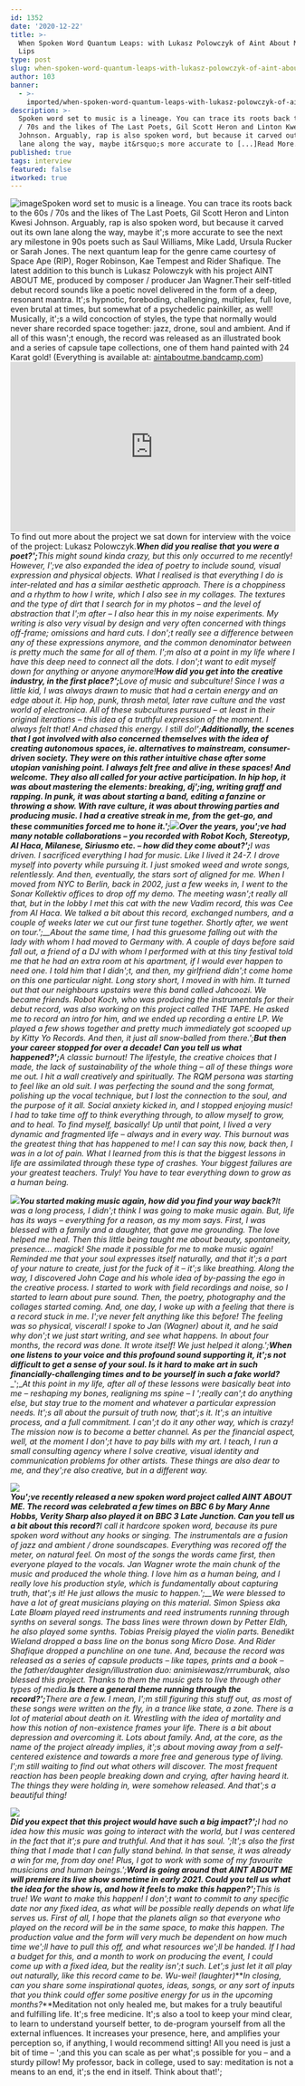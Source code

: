 ```yaml
---
id: 1352
date: '2020-12-22'
title: >-
  When Spoken Word Quantum Leaps: with Lukasz Polowczyk of Aint About Me - Loose
  Lips
type: post
slug: when-spoken-word-quantum-leaps-with-lukasz-polowczyk-of-aint-about-me
author: 103
banner:
  - >-
    imported/when-spoken-word-quantum-leaps-with-lukasz-polowczyk-of-aint-about-me/image1352.jpeg
description: >-
  Spoken word set to music is a lineage. You can trace its roots back to the 60s
  / 70s and the likes of The Last Poets, Gil Scott Heron and Linton Kwesi
  Johnson. Arguably, rap is also spoken word, but because it carved out its own
  lane along the way, maybe it&rsquo;s more accurate to [...]Read More...
published: true
tags: interview
featured: false
itworked: true
---
```

![image](../imported/when-spoken-word-quantum-leaps-with-lukasz-polowczyk-of-aint-about-me/image1352.jpeg)Spoken word set to music is a lineage. You can trace its roots back to the 60s / 70s and the likes of The Last Poets, Gil Scott Heron and Linton Kwesi Johnson. Arguably, rap is also spoken word, but because it carved out its own lane along the way, maybe it';s more accurate to see the next ary milestone in 90s poets such as Saul Williams, Mike Ladd, Ursula Rucker or Sarah Jones. The next quantum leap for the genre came courtesy of Space Ape (RIP), Roger Robinson, Kae Tempest and Rider Shafique. The latest addition to this bunch is Lukasz Polowczyk with his project AINT ABOUT ME, produced by composer / producer Jan Wagner.Their self-titled debut record sounds like a poetic novel delivered in the form of a deep, resonant mantra. It';s hypnotic, foreboding, challenging, multiplex, full love, even brutal at times, but somewhat of a psychedelic painkiller, as well! Musically, it';s a wild concoction of styles, the type that normally would never share recorded space together: jazz, drone, soul and ambient. And if all of this wasn';t enough, the record was released as an illustrated book and a series of capsule tape collections, one of them hand painted with 24 Karat gold! (Everything is available at: [aintaboutme.bandcamp.com](http://aintaboutme.bandcamp.com/))<iframe width='100%' height='300' scrolling='no' frameborder='no' allow='autoplay' src='https://bandcamp.com/EmbeddedPlayer/album=2158550042/size=large/bgcol=ffffff/linkcol=0687f5/tracklist=false/artwork=small/transparent=true/'></iframe>To find out more about the project we sat down for interview with the voice of the project: Lukasz Polowczyk.**_When did you realise that you were a poet?';_**_This might sound kinda crazy, but this only occurred to me recently! However, I';ve also expanded the idea of poetry to include sound, visual expression and physical objects. What I realised is that everything I do is inter-related and has a similar aesthetic approach. There is a choppiness and a rhythm to how I write, which I also see in my collages. The textures and the type of dirt that I search for in my photos – and the level of abstraction that I';m after – I also hear this in my noise experiments. My writing is also very visual by design and very often concerned with things off-frame; omissions and hard cuts. I don';t really see a difference between any of these expressions anymore, and the common denominator between is pretty much the same for all of them. I';m also at a point in my life where I have this deep need to connect all the dots. I don';t want to edit myself down for anything or anyone anymore!_**_How did you get into the creative industry, in the first place?';_**_Love of music and subculture! Since I was a little kid, I was always drawn to music that had a certain energy and an edge about it. Hip hop, punk, thrash metal, later rave culture and the vast world of electronica. All of these subcultures pursued – at least in their original iterations – this idea of a truthful expression of the moment. I always felt that! And chased this energy. I still do!';__Additionally, the scenes that I got involved with also concerned themselves with the idea of creating autonomous spaces, ie. alternatives to mainstream, consumer-driven society. They were on this rather intuitive chase after some utopian vanishing point. I always felt free and alive in these spaces! And welcome. They also all called for your active participation. In hip hop, it was about mastering the elements: breaking, dj';ing, writing graff and rapping. In punk, it was about starting a band, editing a fanzine or throwing a show. With rave culture, it was about throwing parties and producing music. I had a creative streak in me, from the get-go, and these communities forced me to hone it.';__![](/wp-content/uploads/live/img/wysiwyg/5fdcfee4a091f.jpg)_**_Over the years, you';ve had many notable collaborations – you recorded with Robot Koch, Stereotyp, Al Haca, Milanese, Siriusmo etc. – how did they come about?';_**_I was driven. I sacrificed everything I had for music. Like I lived it 24-7. I drove myself into poverty while pursuing it. I just smoked weed and wrote songs, relentlessly. And then, eventually, the stars sort of aligned for me. When I moved from NYC to Berlin, back in 2002, just a few weeks in, I went to the Sonar Kollektiv offices to drop off my demo. The meeting wasn';t really all that, but in the lobby I met this cat with the new Vadim record, this was Cee from Al Haca. We talked a bit about this record, exchanged numbers, and a couple of weeks later we cut our first tune together. Shortly after, we went on tour.';__About the same time, I had this gruesome falling out with the lady with whom I had moved to Germany with. A couple of days before said fall out, a friend of a DJ with whom I performed with at this tiny festival told me that he had an extra room at his apartment, if I would ever happen to need one. I told him that I didn';t, and then, my girlfriend didn';t come home on this one particular night. Long story short, I moved in with him. It turned out that our neighbours upstairs were this band called Jahcoozi. We became friends. Robot Koch, who was producing the instrumentals for their debut record, was also working on this project called THE TAPE. He asked me to record an intro for him, and we ended up recording a entire LP. We played a few shows together and pretty much immediately got scooped up by Kitty Yo Records. And then, it just all snow-balled from there.';_**_But then your career stopped for over a decade! Can you tell us what happened?';_**_A classic burnout! The lifestyle, the creative choices that I made, the lack of sustainability of the whole thing – all of these things wore me out. I hit a wall creatively and spiritually. The RQM persona was starting to feel like an old suit. I was perfecting the sound and the song format, polishing up the vocal technique, but I lost the connection to the soul, and the purpose of it all. Social anxiety kicked in, and I stopped enjoying music! I had to take time off to think everything through, to allow myself to grow, and to heal. To find myself, basically! Up until that point, I lived a very dynamic and fragmented life – always and in every way. This burnout was the greatest thing that has happened to me! I can say this now, back then, I was in a lot of pain. What I learned from this is that the biggest lessons in life are assimilated through these type of crashes. Your biggest failures are your greatest teachers. Truly! You have to tear everything down to grow as a human being._

_![](/wp-content/uploads/live/img/wysiwyg/5fdc89007c776.jpg)_**_You started making music again, how did you find your way back?_**_It was a long process, I didn';t think I was going to make music again. But, life has its ways – everything for a reason, as my mom says. First, I was blessed with a family and a daughter, that gave me grounding. The love helped me heal. Then this little being taught me about beauty, spontaneity, presence… magick! She made it possible for me to make music again! Reminded me that your soul expresses itself naturally, and that it';s a part of your nature to create, just for the fuck of it – it';s like breathing. Along the way, I discovered John Cage and his whole idea of by-passing the ego in the creative process. I started to work with field recordings and noise, so I started to learn about pure sound. Then, the poetry, photography and the collages started coming. And, one day, I woke up with a feeling that there is a record stuck in me. I';ve never felt anything like this before! The feeling was so physical, visceral! I spoke to Jan (Wagner) about it, and he said why don';t we just start writing, and see what happens. In about four months, the record was done. It wrote itself! We just helped it along.';_**_When one listens to your voice and this profound sound supporting it, it';s not difficult to get a sense of your soul. Is it hard to make art in such financially-challenging times and to be yourself in such a fake world?_**_';__At this point in my life, after all of these lessons were basically beat into me – reshaping my bones, realigning ms spine – I ';really can';t do anything else, but stay true to the moment and whatever a particular expression needs. It';s all about the pursuit of truth now, that';s it. It';s an intuitive process, and a full commitment. I can';t do it any other way, which is crazy! The mission now is to become a better channel. As per the financial aspect, well, at the moment I don';t have to pay bills with my art. I teach, I run a small consulting agency where I solve creative, visual identity and communication problems for other artists. These things are also dear to me, and they';re also creative, but in a different way._

![](/wp-content/uploads/live/img/wysiwyg/5fdcfe8577b20.jpg)  
**_You';ve recently released a new spoken word project called AINT ABOUT ME. The record was celebrated a few times on BBC 6 by Mary Anne Hobbs, Verity Sharp also played it on BBC 3 Late Junction. Can you tell us a bit about this record?_**_I call it hardcore spoken word, because its pure spoken word without any hooks or singing. The instrumentals are a fusion of jazz and ambient / drone soundscapes. Everything was recored off the meter, on natural feel. On most of the songs the words came first, then everyone played to the vocals. Jan Wagner wrote the main chunk of the music and produced the whole thing. I love him as a human being, and I really love his production style, which is fundamentally about capturing truth, that';s it! He just allows the music to happen.';__We were blessed to have a lot of great musicians playing on this material. Simon Spiess aka Late Bloøm played reed instruments and reed instruments running through synths on several songs. The bass lines were thrown down by Petter Eldh, he also played some synths. Tobias Preisig played the violin parts. Benedikt Wieland dropped a bass line on the bonus song Micro Dose. And Rider Shafique dropped a punchline on one tune. And, because the record was released as a series of capsule products – like tapes, prints and a book – the father/daughter design/illustration duo: animisiewasz/rrrumburak, also blessed this project. Thanks to them the music gets to live through other types of media._**_Is there a general theme running through the record?';_**_There are a few. I mean, I';m still figuring this stuff out, as most of these songs were written on the fly, in a trance like state, a zone. There is a lot of material about death on it. Wrestling with the idea of mortality and how this notion of non-existence frames your life. There is a bit about depression and overcoming it. Lots about family. And, at the core, as the name of the project already implies, it';s about moving away from a self-centered existence and towards a more free and generous type of living. I';m still waiting to find out what others will discover. The most frequent reaction has been people breaking down and crying, after having heard it. The things they were holding in, were somehow released. And that';s a beautiful thing!_

_![](/wp-content/uploads/live/img/wysiwyg/5fdc895dc030c.jpg)_  
**_Did you expect that this project would have such a big impact?';_**_I had no idea how this music was going to interact with the world, but I was centered in the fact that it';s pure and truthful. And that it has soul. ';It';s also the first thing that I made that I can fully stand behind. In that sense, it was already a win for me, from day one! Plus, I got to work with some of my favourite musicians and human beings.';_**_Word is going around that AINT ABOUT ME will premiere its live show sometime in early 2021. Could you tell us what the idea for the show is, and how it feels to make this happen?';_**_This is true! We want to make this happen! I don';t want to commit to any specific date nor any fixed idea, as what will be possible really depends on what life serves us. First of all, I hope that the planets align so that everyone who played on the record will be in the same space, to make this happen. The production value and the form will very much be dependent on how much time we';ll have to pull this off, and what resources we';ll be handed. If I had a budget for this, and a month to work on producing the event, I could come up with a fixed idea, but the reality isn';t such. Let';s just let it all play out naturally, like this record came to be. Wu-wei! (laughter)_**_In closing, can you share some inspirational quotes, ideas, songs, or any sort of inputs that you think could offer some positive energy for us in the upcoming months?_**Meditation not only healed me, but makes for a truly beautiful and fulfilling life. It';s free medicine. It';s also a tool to keep your mind clear, to learn to understand yourself better, to de-program yourself from all the external influences. It increases your presence, here, and amplifies your perception so, if anything, I would recommend sitting! All you need is just a bit of time – ';and this you can scale as per what';s possible for you – and a sturdy pillow! My professor, back in college, used to say: meditation is not a means to an end, it';s the end in itself. Think about that!';